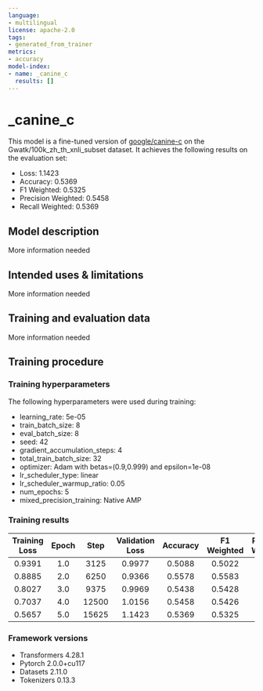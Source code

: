 ```yaml
---
language:
- multilingual
license: apache-2.0
tags:
- generated_from_trainer
metrics:
- accuracy
model-index:
- name: _canine_c
  results: []
---
```


<!-- This model card has been generated automatically according to the information the Trainer had access to. You
should probably proofread and complete it, then remove this comment. -->

# _canine_c

This model is a fine-tuned version of [google/canine-c](https://huggingface.co/google/canine-c) on the Gwatk/100k_zh_th_xnli_subset dataset.
It achieves the following results on the evaluation set:
- Loss: 1.1423
- Accuracy: 0.5369
- F1 Weighted: 0.5325
- Precision Weighted: 0.5458
- Recall Weighted: 0.5369

## Model description

More information needed

## Intended uses & limitations

More information needed

## Training and evaluation data

More information needed

## Training procedure

### Training hyperparameters

The following hyperparameters were used during training:
- learning_rate: 5e-05
- train_batch_size: 8
- eval_batch_size: 8
- seed: 42
- gradient_accumulation_steps: 4
- total_train_batch_size: 32
- optimizer: Adam with betas=(0.9,0.999) and epsilon=1e-08
- lr_scheduler_type: linear
- lr_scheduler_warmup_ratio: 0.05
- num_epochs: 5
- mixed_precision_training: Native AMP

### Training results

| Training Loss | Epoch | Step  | Validation Loss | Accuracy | F1 Weighted | Precision Weighted | Recall Weighted |
|:-------------:|:-----:|:-----:|:---------------:|:--------:|:-----------:|:------------------:|:---------------:|
| 0.9391        | 1.0   | 3125  | 0.9977          | 0.5088   | 0.5022      | 0.5204             | 0.5088          |
| 0.8885        | 2.0   | 6250  | 0.9366          | 0.5578   | 0.5583      | 0.5641             | 0.5578          |
| 0.8027        | 3.0   | 9375  | 0.9969          | 0.5438   | 0.5428      | 0.5534             | 0.5438          |
| 0.7037        | 4.0   | 12500 | 1.0156          | 0.5458   | 0.5426      | 0.5547             | 0.5458          |
| 0.5657        | 5.0   | 15625 | 1.1423          | 0.5369   | 0.5325      | 0.5458             | 0.5369          |


### Framework versions

- Transformers 4.28.1
- Pytorch 2.0.0+cu117
- Datasets 2.11.0
- Tokenizers 0.13.3
